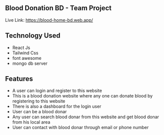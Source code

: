 ## Blood Donation BD - Team Project

Live Link: https://blood-home-bd.web.app/

## Technology Used

* React Js
* Tailwind Css
* font awesome
* mongo db server

## Features

* A user can login and register to this website
* This is a blood donation website where any one can donate blood by registering to this website
* There is also a dashboard for the login user
* User can be a blood donar
* Any user can search blood donar from this website and get blood donar from his local area
* User can contact with blood donar through email or phone number